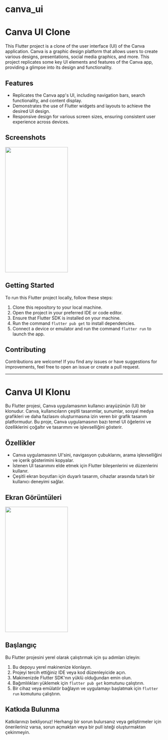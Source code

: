 # canva_ui

# Canva UI Clone

This Flutter project is a clone of the user interface (UI) of the Canva application. Canva is a graphic design platform that allows users to create various designs, presentations, social media graphics, and more. This project replicates some key UI elements and features of the Canva app, providing a glimpse into its design and functionality.

## Features
- Replicates the Canva app's UI, including navigation bars, search functionality, and content display.
- Demonstrates the use of Flutter widgets and layouts to achieve the desired UI design.
- Responsive design for various screen sizes, ensuring consistent user experience across devices.

## Screenshots
<img src="https://github.com/HaticeDilmac/canva_ui/assets/100489350/d4f29e05-e1f1-45f1-8caf-2ef4a5c8dea1" width="200" height="400">

## Getting Started
To run this Flutter project locally, follow these steps:

1. Clone this repository to your local machine.
2. Open the project in your preferred IDE or code editor.
3. Ensure that Flutter SDK is installed on your machine.
4. Run the command `flutter pub get` to install dependencies.
5. Connect a device or emulator and run the command `flutter run` to launch the app.

## Contributing
Contributions are welcome! If you find any issues or have suggestions for improvements, feel free to open an issue or create a pull request.

-------------------------------------------------------------------------------------------------------------------------------------------
# Canva UI Klonu

Bu Flutter projesi, Canva uygulamasının kullanıcı arayüzünün (UI) bir klonudur. Canva, kullanıcıların çeşitli tasarımlar, sunumlar, sosyal medya grafikleri ve daha fazlasını oluşturmasına izin veren bir grafik tasarım platformudur. Bu proje, Canva uygulamasının bazı temel UI öğelerini ve özelliklerini çoğaltır ve tasarımını ve işlevselliğini gösterir.

## Özellikler
- Canva uygulamasının UI'sini, navigasyon çubuklarını, arama işlevselliğini ve içerik gösterimini kopyalar.
- İstenen UI tasarımını elde etmek için Flutter bileşenlerini ve düzenlerini kullanır.
- Çeşitli ekran boyutları için duyarlı tasarım, cihazlar arasında tutarlı bir kullanıcı deneyimi sağlar.

## Ekran Görüntüleri
<img src="https://github.com/HaticeDilmac/canva_ui/assets/100489350/d4f29e05-e1f1-45f1-8caf-2ef4a5c8dea1" width="200" height="400">

## Başlangıç
Bu Flutter projesini yerel olarak çalıştırmak için şu adımları izleyin:

1. Bu depoyu yerel makinenize klonlayın.
2. Projeyi tercih ettiğiniz IDE veya kod düzenleyicide açın.
3. Makinenizde Flutter SDK'nın yüklü olduğundan emin olun.
4. Bağımlılıkları yüklemek için `flutter pub get` komutunu çalıştırın.
5. Bir cihaz veya emülatör bağlayın ve uygulamayı başlatmak için `flutter run` komutunu çalıştırın.

## Katkıda Bulunma
Katkılarınızı bekliyoruz! Herhangi bir sorun bulursanız veya geliştirmeler için önerileriniz varsa, sorun açmaktan veya bir pull isteği oluşturmaktan çekinmeyin.
 


